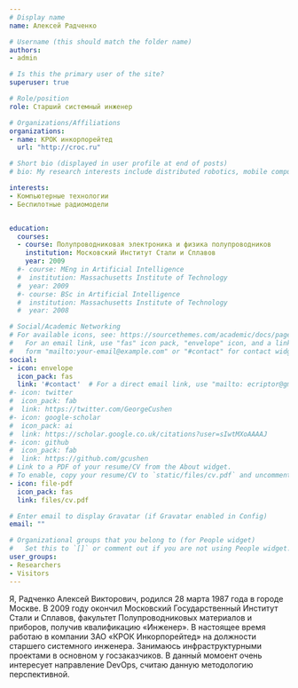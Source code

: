 ```yaml
---
# Display name
name: Алексей Радченко

# Username (this should match the folder name)
authors:
- admin

# Is this the primary user of the site?
superuser: true

# Role/position
role: Старший системный инженер

# Organizations/Affiliations
organizations:
- name: КРОК инкорпорейтед
  url: "http://croc.ru"

# Short bio (displayed in user profile at end of posts)
# bio: My research interests include distributed robotics, mobile computing and programmable matter.

interests:
- Компьютерные технологии
- Беспилотные радиомодели


education:
  courses:
  - course: Полупроводниковая электроника и физика полупроводников
    institution: Московский Институт Стали и Сплавов
    year: 2009
  #- course: MEng in Artificial Intelligence
  #  institution: Massachusetts Institute of Technology
  #  year: 2009
  #- course: BSc in Artificial Intelligence
  #  institution: Massachusetts Institute of Technology
  #  year: 2008

# Social/Academic Networking
# For available icons, see: https://sourcethemes.com/academic/docs/page-builder/#icons
#   For an email link, use "fas" icon pack, "envelope" icon, and a link in the
#   form "mailto:your-email@example.com" or "#contact" for contact widget.
social:
- icon: envelope
  icon_pack: fas
  link: '#contact'  # For a direct email link, use "mailto: ecriptor@gmail.com".
#- icon: twitter
#  icon_pack: fab
#  link: https://twitter.com/GeorgeCushen
#- icon: google-scholar
#  icon_pack: ai
#  link: https://scholar.google.co.uk/citations?user=sIwtMXoAAAAJ
#- icon: github
#  icon_pack: fab
#  link: https://github.com/gcushen
# Link to a PDF of your resume/CV from the About widget.
# To enable, copy your resume/CV to `static/files/cv.pdf` and uncomment the lines below.
- icon: file-pdf
  icon_pack: fas
  link: files/cv.pdf

# Enter email to display Gravatar (if Gravatar enabled in Config)
email: ""

# Organizational groups that you belong to (for People widget)
#   Set this to `[]` or comment out if you are not using People widget.
user_groups:
- Researchers
- Visitors
---
```


Я, Радченко Алексей Викторович, родился 28 марта 1987 года в городе Москве.
В 2009 году окончил Московский Государственный Институт Стали и Сплавов, факультет Полупроводниковых материалов и приборов, получив квалификацию «Инженер».
В настоящее время работаю в компании ЗАО «КРОК Инкорпорейтед» на должности  старшего системного инженера. Занимаюсь инфраструктурными проектами в основном у госзаказчиков. 
В данный момоент очень интересует направление DevOps, считаю данную методологию перспективной.


